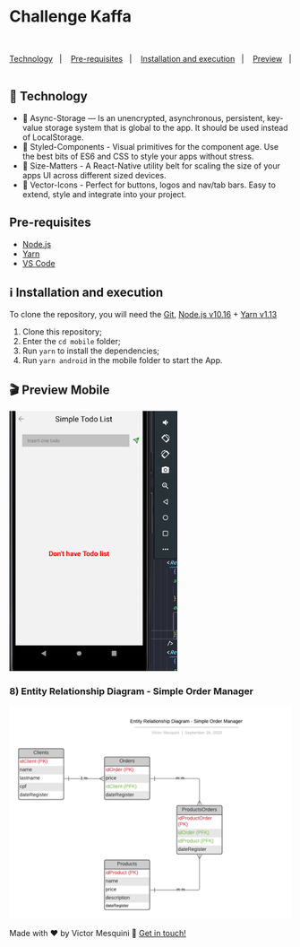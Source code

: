 <h1 aling="center"> Challenge Kaffa  </h1>
<br />

<p align="center">
  <a href="#rocket-technology">Technology</a>&nbsp;&nbsp;&nbsp;|&nbsp;&nbsp;&nbsp;
  <a href="#pre-requisites">Pre-requisites</a>&nbsp;&nbsp;&nbsp;|&nbsp;&nbsp;&nbsp;
  <a href="#information_source-installation-and-execution">Installation and execution</a>&nbsp;&nbsp;&nbsp;|&nbsp;&nbsp;&nbsp;
  <a href="#clapper-preview-mobile">Preview</a>&nbsp;&nbsp;&nbsp;|&nbsp;&nbsp;&nbsp;
</p>

## :rocket: Technology

- 💾 Async-Storage — Is an unencrypted, asynchronous, persistent, key-value storage system that is global to the app. It should be used instead of LocalStorage.
- 💅 Styled-Components - Visual primitives for the component age. Use the best bits of ES6 and CSS to style your apps without stress.
- 📐 Size-Matters - A React-Native utility belt for scaling the size of your apps UI across different sized devices.
- 🔎 Vector-Icons - Perfect for buttons, logos and nav/tab bars. Easy to extend, style and integrate into your project.

## Pre-requisites

- [Node.js](https://nodejs.org/en/)
- [Yarn](https://yarnpkg.com/pt-BR/docs/install)
- [VS Code][vc]

## :information_source: Installation and execution

To clone the repository, you will need the [Git](https://git-scm.com), [Node.js v10.16][nodejs] + [Yarn v1.13][yarn]

1. Clone this repository;
2. Enter the `cd mobile` folder;
3. Run `yarn` to install the dependencies;
4. Run `yarn android` in the mobile folder to start the App.

## :clapper: Preview Mobile

<img src=".github/preview-mobile.gif" width=300 />

### 8) Entity Relationship Diagram - Simple Order Manager

<img src=".github/ex8.png" width=800 />

Made with ♥ by Victor Mesquini :wave: [Get in touch!](https://www.linkedin.com/in/mesquini/)

[nodejs]: https://nodejs.org/
[yarn]: https://yarnpkg.com/
[vc]: https://code.visualstudio.com/
